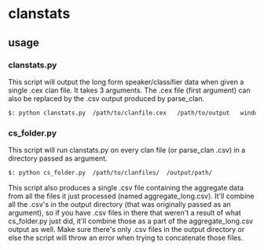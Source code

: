 # clanstats



## usage

### clanstats.py

This script will output the long form speaker/classifier data when given a single .cex clan file. It takes 3 arguments.
The .cex file (first argument) can also be replaced by the .csv output produced by parse_clan.

``` bash
$: python clanstats.py  /path/to/clanfile.cex   /path/to/output   window_size
```

### cs_folder.py

This script will run clanstats.py on every clan file (or parse_clan .csv) in a directory passed as argument.

``` bash
$: python cs_folder.py  /path/to/clanfiles/  /output/path/
```

This script also produces a single .csv file containing the aggregate data from all the files it just processed (named aggregate_long.csv). It'll combine all the .csv's in the output directory (that was originally passed as an argument), so if you have .csv files in there that weren't a result of what cs_folder.py just did, it'll combine those as a part of the aggregate_long.csv output as well. Make sure there's only .csv files in the output directory or else the script will throw an error when trying to concatenate those files.
